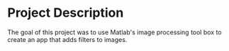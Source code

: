 # Project Description

The goal of this project was to use Matlab's image processing tool box to create an app that adds filters to images.
